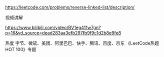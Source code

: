 https://leetcode.com/problems/reverse-linked-list/description/

视频讲解

https://www.bilibili.com/video/BV1eg411w7gn?p=16&vd_source=dead283aa3efb297fb9f9c1d2b8e9fe8

热度
字节、微软、美团、阿里巴巴、快手、腾讯、百度、京东
《LeetCode热题HOT 100》专题
